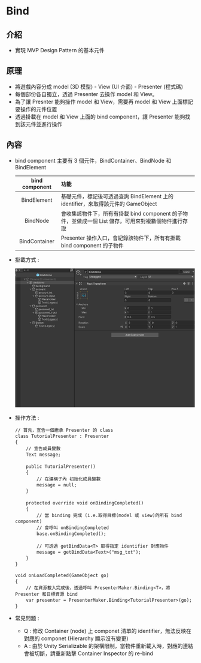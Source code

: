 # Bind

## 介紹

- 實現 MVP Design Pattern 的基本元件

## 原理

- 將遊戲內容分成 model (3D 模型) - View (UI 介面) - Presenter (程式碼)
- 每個部份各自獨立，透過 Presenter 去操作 model 和 View。
- 為了讓 Presnter 能夠操作 model 和 View，需要再 model 和 View 上面標記要操作的元件位置
- 透過掛載在 model 和 View 上面的 bind component，讓 Presenter 能夠找到該元件並進行操作

## 內容

- bind component 主要有 3 個元件，BindContainer、BindNode 和 BindElement

    | bind component | 功能 |
    |:-:|:--|
    |BindElement|基礎元件，標記後可透過查詢 BindElement 上的 identifier，來取得該元件的 GameObject|
    |BindNode|會收集該物件下，所有有掛載 bind component 的子物件，並做成一個 List 儲存，可用來對複數個物件進行存取|
    |BindContainer|Presenter 操作入口，會紀錄該物件下，所有有掛載 bind component 的子物件|

- 掛載方式 :
  
  ![在指定物件上掛載對應的 Component，完成後點擊 Container Inspector 的 re-bind 即可](../../../../../imgs/howtobind.gif)


- 操作方法 :

    ```
    // 首先，宣告一個繼承 Presenter 的 class
    class TutorialPresenter : Presenter
    {
        // 宣告成員變數
        Text message;

        public TutorialPresenter()
        {
            // 在建構子內 初始化成員變數
            message = null;
        }

        protected override void onBindingCompleted()
        {
            // 當 binding 完成 (i.e.取得目標(model 或 view)的所有 bind component) 
            // 會呼叫 onBindingCompleted
            base.onBindingCompleted();

            // 可透過 getBindData<T> 取得指定 identifier 對應物件
            message = getBindData<Text>("msg_txt");
        }
    }
    ```

    ```    
    void onLoadCompleted(GameObject go)
    {
        // 在資源載入完成後，透過呼叫 PresenterMaker.Binding<T>，將 Presenter 和目標資源 bind
        var presenter = PresenterMaker.Binding<TutorialPresenter>(go);
    }
    ```

- 常見問題 :

    - Q : 修改 Container (node) 上 componet 清單的 identifier，無法反映在對應的 componet (Hierarchy 顯示沒有變更)
    - A : 由於 Unity Serializable 的架構限制，當物件重新載入時，對應的連結會被切斷，請重新點擊 Container Inspector 的 re-bind
